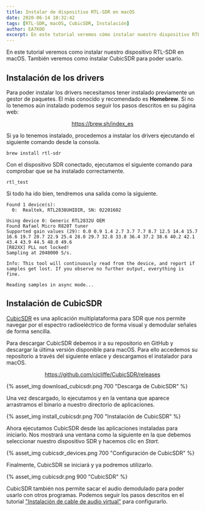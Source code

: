 ```yaml
---
title: Instalar de dispositivo RTL-SDR en macOS
date: 2020-06-14 10:32:42
tags: [RTL-SDR, macOS, CubicSDR, Instalación]
author: EA7KOO
excerpt: En este tutorial veremos cómo instalar nuestro dispositivo RTL-SDR en macOS y usarlo con CubicSDR.
---
```



En este tutorial veremos como instalar nuestro dispositivo RTL-SDR en macOS. También veremos como instalar CubicSDR para poder usarlo.

<!-- more -->

## Instalación de los drivers

Para poder instalar los drivers necesitamos tener instalado previamente un gestor de paquetes. El más conocido y recomendado es **Homebrew**. Si no lo tenemos aún instalado podemos seguir los pasos descritos en su página web:

[<center>https://brew.sh/index_es</center>](https://brew.sh/index_es)

Si ya lo tenemos instalado, procedemos a instalar los drivers ejecutando el siguiente comando desde la consola.
```
brew install rtl-sdr
```

Con el dispositivo SDR conectado, ejecutamos el siguiente comando para comprobar que se ha instalado correctamente.
```
rtl_test
```

Si todo ha ido bien, tendremos una salida como la siguiente.
```
Found 1 device(s):
  0:  Realtek, RTL2838UHIDIR, SN: 02201602

Using device 0: Generic RTL2832U OEM
Found Rafael Micro R820T tuner
Supported gain values (29): 0.0 0.9 1.4 2.7 3.7 7.7 8.7 12.5 14.4 15.7 16.6 19.7 20.7 22.9 25.4 28.0 29.7 32.8 33.8 36.4 37.2 38.6 40.2 42.1 43.4 43.9 44.5 48.0 49.6
[R82XX] PLL not locked!
Sampling at 2048000 S/s.

Info: This tool will continuously read from the device, and report if
samples get lost. If you observe no further output, everything is fine.

Reading samples in async mode...
```

## Instalación de CubicSDR

[CubicSDR](https://cubicsdr.com/) es una aplicación multiplataforma para SDR que nos permite navegar por el espectro radioeléctrico de forma visual y demodular señales de forma sencilla.

Para descargar CubicSDR debemos ir a su repositorio en GitHub y descargar la última versión disponible para macOS. Para ello accedemos su repositorio a través del siguiente enlace y descargamos el instalador para macOS.

[<center>https://github.com/cjcliffe/CubicSDR/releases</center>](https://github.com/cjcliffe/CubicSDR/releases)

{% asset_img download_cubicsdr.png 700 "Descarga de CubicSDR" %}

Una vez descargado, lo ejecutamos y en la ventana que aparece arrastramos el binario a nuestro directorio de aplicaciones.

{% asset_img install_cubicsdr.png 700 "Instalación de CubicSDR" %}

Ahora ejecutamos CubicSDR desde las aplicaciones instaladas para iniciarlo. Nos mostrará una ventana como la siguiente en la que debemos seleccionar nuestro dispositivo SDR y hacemos clic en _Start_.

{% asset_img cubicsdr_devices.png 700 "Configuración de CubicSDR" %}

Finalmente, CubicSDR se iniciará y ya podremos utilizarlo.

{% asset_img cubicsdr.png 900 "CubicSDR" %}

CubicSDR también nos permite sacar el audio demodulado para poder usarlo con otros programas. Podemos seguir los pasos descritos en el tutorial ["Instalación de cable de audio virtual"](/instalacion-virtual-cable-audio/) para configurarlo.

